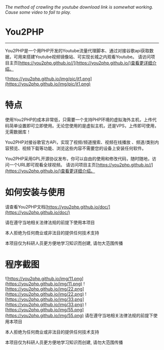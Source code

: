 *The method of crawling the youtube download link is somewhat working. Cause some video to fail to play.*

# You2PHP
----
You2PHP是一个用PHP开发的Youtube流量代理脚本、通过对接谷歌api获取数据，可用来搭建Youtube视频镜像站、可实现长城之内观看Youtube。
请访问项目主页[https://you2php.github.io//](https://you2php.github.io/)查看更详细介绍。

![https://you2php.github.io/img/pic/jt1.png](https://you2php.github.io/img/pic/jt1.png)

# 特点
使用You2PHP的成本非常低，只需要一个支持PHP环境的虚拟海外主机，上传代码简单设置即可立即使用。无论您使用的是虚拟主机，还是VPS，上传即可使用，无需数据库！

You2PHP对接谷歌官方APi，实现了视频/频道搜索、视频在线播放 、频道/类别内容预览、视频下载等功能、浏览这些内容不需要您的设备上安装任何软件。

You2PHP采用GPL开源协议发布，你可以自由的使用和修改代码，随时随地，访问一个URL即可观看全球视频。
请访问项目主页[https://you2php.github.io//](https://you2php.github.io/)查看更详细介绍。
# 如何安装与使用
请查看You2PHP文档[https://you2php.github.io/doc/](https://you2php.github.io/doc/)

请在遵守当地相关法律法规的前提下使用本项目

本人拒绝为任何商业或非法目的提供任何技术支持

本项目仅为科研人员更方便地学习知识而创建, 请勿大范围传播
# 程序截图

![https://you2php.github.io/img/11.png](https://you2php.github.io/img/11.png)
![https://you2php.github.io/img/22.png](https://you2php.github.io/img/22.png)
![https://you2php.github.io/img/33.png](https://you2php.github.io/img/33.png)
![https://you2php.github.io/img/55.png](https://you2php.github.io/img/55.png)
请在遵守当地相关法律法规的前提下使用本项目

本人拒绝为任何商业或非法目的提供任何技术支持

本项目仅为科研人员更方便地学习知识而创建, 请勿大范围传播

